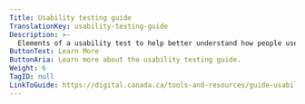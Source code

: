 ```yaml
---
Title: Usability testing guide
TranslationKey: usability-testing-guide
Description: >-
  Elements of a usability test to help better understand how people use your service.
ButtonText: Learn More
ButtonAria: Learn more about the usability testing guide.
Weight: 6
TagID: null
LinkToGuide: https://digital.canada.ca/tools-and-resources/guide-usability-testing/
---
```


